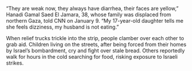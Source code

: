 “They are weak now, they always have diarrhea, their faces are yellow,” Hanadi Gamal Saed El Jamara, 38, whose family was displaced from northern Gaza, told CNN on January 9. “My 17-year-old daughter tells me she feels dizziness, my husband is not eating.”

When relief trucks trickle into the strip, people clamber over each other to grab aid. Children living on the streets, after being forced from their homes by Israel’s bombardment, cry and fight over stale bread. Others reportedly walk for hours in the cold searching for food, risking exposure to Israeli strikes.
